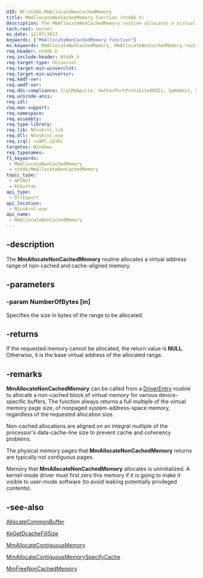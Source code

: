 ```yaml
---
UID: NF:ntddk.MmAllocateNonCachedMemory
title: MmAllocateNonCachedMemory function (ntddk.h)
description: The MmAllocateNonCachedMemory routine allocates a virtual address range of non-cached and cache-aligned memory.
tech.root: kernel
ms.date: 12/07/2022
keywords: ["MmAllocateNonCachedMemory function"]
ms.keywords: MmAllocateNonCachedMemory, MmAllocateNonCachedMemory routine [Kernel-Mode Driver Architecture], k106_a52baa62-3e10-4158-98e5-5e4dce16ee6a.xml, kernel.mmallocatenoncachedmemory, ntddk/MmAllocateNonCachedMemory
req.header: ntddk.h
req.include-header: Ntddk.h
req.target-type: Universal
req.target-min-winverclnt:
req.target-min-winversvr: 
req.kmdf-ver: 
req.umdf-ver: 
req.ddi-compliance: IrqlMmApcLte, HwStorPortProhibitedDDIs, SpNoWait, StorPortStartIo
req.unicode-ansi: 
req.idl: 
req.max-support: 
req.namespace: 
req.assembly: 
req.type-library: 
req.lib: NtosKrnl.lib
req.dll: NtosKrnl.exe
req.irql: <=APC_LEVEL
targetos: Windows
req.typenames: 
f1_keywords:
 - MmAllocateNonCachedMemory
 - ntddk/MmAllocateNonCachedMemory
topic_type:
 - APIRef
 - kbSyntax
api_type:
 - DllExport
api_location:
 - NtosKrnl.exe
api_name:
 - MmAllocateNonCachedMemory
---
```


## -description

The **MmAllocateNonCachedMemory** routine allocates a virtual address range of non-cached and cache-aligned memory.

## -parameters

### -param NumberOfBytes [in]

Specifies the size in bytes of the range to be allocated.

## -returns

If the requested memory cannot be allocated, the return value is **NULL**. Otherwise, it is the base virtual address of the allocated range.

## -remarks

**MmAllocateNonCachedMemory** can be called from a [DriverEntry](/windows-hardware/drivers/storage/driverentry-of-ide-controller-minidriver) routine to allocate a non-cached block of virtual memory for various device-specific buffers. The function always returns a full multiple of the virtual memory page size, of nonpaged system-address-space memory, regardless of the requested allocation size.

Non-cached allocations are aligned on an integral multiple of the processor's data-cache-line size to prevent cache and coherency problems.

The physical memory pages that **MmAllocateNonCachedMemory** returns are typically not contiguous pages.

Memory that **MmAllocateNonCachedMemory** allocates is uninitialized. A kernel-mode driver must first zero this memory if it is going to make it visible to user-mode software (to avoid leaking potentially privileged contents).

## -see-also

[AllocateCommonBuffer](../wdm/nc-wdm-pallocate_common_buffer.md)

[KeGetDcacheFillSize](/windows-hardware/drivers/kernel/mmcreatemdl)

[MmAllocateContiguousMemory](../wdm/nf-wdm-mmallocatecontiguousmemory.md)

[MmAllocateContiguousMemorySpecifyCache](../wdm/nf-wdm-mmallocatecontiguousmemoryspecifycache.md)

[MmFreeNonCachedMemory](./nf-ntddk-mmfreenoncachedmemory.md)